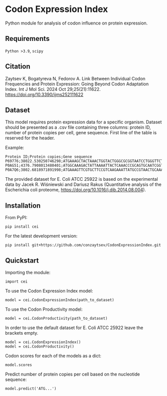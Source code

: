 # Codon Expression Index
Python module for analysis of codon influence on protein expression.

## Requirements
`Python >3.9`, `scipy`

## Citation
Zaytsev K, Bogatyreva N, Fedorov A. Link Between Individual Codon Frequencies and Protein Expression: Going Beyond Codon Adaptation Index. Int J Mol Sci. 2024 Oct 29;25(21):11622. https://doi.org/10.3390/ijms252111622

## Dataset
This model requires protein expression data for a specific organism.
Dataset should be presented as a .csv file containing three columns: protein ID, number of protein copies per cell, gene sequence.
First line of the table is reserved for the header.


Example:

    Protein ID;Protein copies;Gene sequence
    P69776;38022.530250746298;ATGAAAGCTACTAAACTGGTACTGGGCGCGGTAATCCTGGGTTCTACTCTGCTGGCAGGTTGCTCCAGCAACGCTAAAATCGATCAGCTGTCTTCTGACGTTCAGACTCTGAACGCTAAAGTTGACCAGCTGAGCAACGACGTGAACGCAATGCGTTCCGACGTTCAGGCTGCTAAAGATGACGCAGCTCGTGCTAACCAGCGTCTGGACAACATGGCTACTAAATACCGCAAGTAA
    P0AG51;4376.7908013480401;ATGGCAAAGACTATTAAAATTACTCAAACCCGCAGTGCAATCGGTCGTCTGCCGAAACACAAGGCAACGCTGCTTGGCCTGGGTCTGCGTCGTATTGGTCACACCGTAGAGCGCGAGGATACTCCTGCTATTCGCGGTATGATCAACGCGGTTTCCTTCATGGTTAAAGTTGAGGAGTAA
    P0A7Q6;3802.6818971891998;ATGAAAGTTCGTGCTTCCGTCAAGAAATTATGCCGTAACTGCAAAATCGTTAAGCGTGATGGTGTCATCCGTGTGATTTGCAGTGCCGAGCCGAAGCATAAACAGCGCCAAGGCTGA

The provided dataset for E. Coli ATCC 25922 is based on the experimental data by Jacek R. Wiśniewski and Dariusz Rakus (Quantitative analysis of the Escherichia coli proteome, https://doi.org/10.1016/j.dib.2014.08.004).

## Installation
From PyPI:

    pip install cei
    
For the latest development version:
    
    pip install git+https://github.com/conzaytsev/CodonExpressionIndex.git

## Quickstart
Importing the module:

    import cei

To use the Codon Expression Index model:

    model = cei.CodonExpressionIndex(path_to_dataset)
        
To use the Codon Productivity model:

    model = cei.CodonProductivity(path_to_dataset)
        
In order to use the default dataset for E. Coli ATCC 25922 leave the brackets empty.
        
    model = cei.CodonExpressionIndex()
    model = cei.CodonProductivity()

Codon scores for each of the models as a dict:

    model.scores
        
Predict number of protein copies per cell based on the nucleotide sequence:

    model.predict('ATG...')
